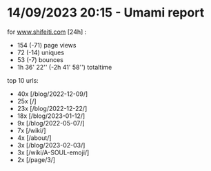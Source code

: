 # 14/09/2023 20:15 - Umami report
for www.shifeiti.com [24h] :

 - 154 (-71) page views
 - 72 (-14) uniques
 - 53 (-7) bounces
 - 1h 36' 22'' (-2h 41' 58'') totaltime


top 10 urls:
 - 40x [/blog/2022-12-09/]
 - 25x [/]
 - 23x [/blog/2022-12-22/]
 - 18x [/blog/2023-01-12/]
 - 9x [/blog/2022-05-07/]
 - 7x [/wiki/]
 - 4x [/about/]
 - 3x [/blog/2023-02-03/]
 - 3x [/wiki/A-SOUL-emoji/]
 - 2x [/page/3/]


